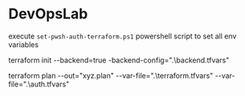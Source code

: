 # DevOpsLab
execute ``set-pwsh-auth-terraform.ps1`` powershell script to set all env variables

terraform init --backend=true -backend-config=".\backend.tfvars"

terraform plan --out="xyz.plan" --var-file=".\terraform.tfvars" --var-file=".\auth.tfvars"